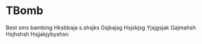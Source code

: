 # TBomb
Best sms bambing 
Hksbbaja s.shsjks
Gsjkajsg
Hsjskjsg
Yjsjgsjak
Gajmahsh
Hsjhshsh
Hsjjakjybyshsn
